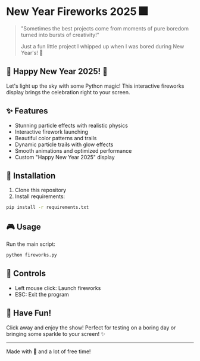 # New Year Fireworks 2025 🎆

> "Sometimes the best projects come from moments of pure boredom turned into bursts of creativity!" 
>
> Just a fun little project I whipped up when I was bored during New Year's! 🎉

## 🌟 Happy New Year 2025! 🌟

Let's light up the sky with some Python magic! This interactive fireworks display brings the celebration right to your screen.

## ✨ Features
- Stunning particle effects with realistic physics
- Interactive firework launching
- Beautiful color patterns and trails
- Dynamic particle trails with glow effects
- Smooth animations and optimized performance
- Custom "Happy New Year 2025" display

## 🚀 Installation
1. Clone this repository
2. Install requirements:
```bash
pip install -r requirements.txt
```

## 🎮 Usage
Run the main script:
```bash
python fireworks.py
```

## 🎯 Controls
- Left mouse click: Launch fireworks
- ESC: Exit the program

## 💫 Have Fun!
Click away and enjoy the show! Perfect for testing on a boring day or bringing some sparkle to your screen! ✨

---
Made with 💜 and a lot of free time!
